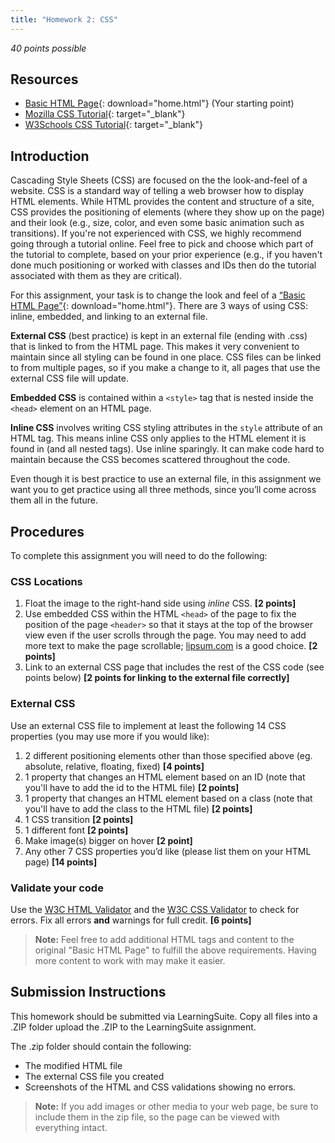 ```yaml
---
title: "Homework 2: CSS"
---
```


*40 points possible*

## Resources

* [Basic HTML Page](/HW2/home.html){: download="home.html"} (Your starting point)
* [Mozilla CSS Tutorial](https://developer.mozilla.org/en-US/docs/Learn/CSS/Introduction_to_CSS){: target="_blank"}
* [W3Schools CSS Tutorial](https://www.w3schools.com/css/){: target="_blank"}

## Introduction
Cascading Style Sheets (CSS) are focused on the the look-and-feel of a website. CSS is a standard way of telling a web browser how to display HTML elements. While HTML provides the content and structure of a site, CSS provides the positioning of elements (where they show up on the page) and their look (e.g., size, color, and even some basic animation such as transitions). If you're not experienced with CSS, we highly recommend going through a tutorial online. Feel free to pick and choose which part of the tutorial to complete, based on your prior experience (e.g., if you haven't done much positioning or worked with classes and IDs then do the tutorial associated with them as they are critical).

For this assignment, your task is to change the look and feel of a [“Basic HTML Page”](/HW2/home.html){: download="home.html"}. There are 3 ways of using CSS: inline, embedded, and linking to an external file.

**External CSS** (best practice) is kept in an external file (ending with .css) that is linked to from the HTML page. This makes it very convenient to maintain since all styling can be found in one place. CSS files can be linked to from multiple pages, so if you make a change to it, all pages that use the external CSS file will update.

**Embedded CSS** is contained within a `<style>` tag that is nested inside the `<head>` element on an HTML page.

**Inline CSS** involves writing CSS styling attributes in the `style` attribute of an HTML tag. This means inline CSS only applies to the HTML element it is found in (and all nested tags). Use inline sparingly. It can make code hard to maintain because the CSS becomes scattered throughout the code.

Even though it is best practice to use an external file, in this assignment we want you to get practice using all three methods, since you’ll come across them all in the future.

## Procedures

To complete this assignment you will need to do the following:

### CSS Locations

1. Float the image to the right-hand side using *inline* CSS. **[2 points]**
2. Use embedded CSS within the HTML `<head>` of the page to fix the position of the page `<header>` so that it stays at the top of the browser view even if the user scrolls through the page. You may need to add more text to make the page scrollable; [lipsum.com](https://lipsum.com) is a good choice. **[2 points]**
3. Link to an external CSS page that includes the rest of the CSS code (see points below) **[2 points for linking to the external file correctly]**

### External CSS

Use an external CSS file to implement at least the following 14 CSS properties (you may use more if you would like):

1. 2 different positioning elements other than those specified above (eg. absolute, relative, floating, fixed) **[4 points]**
2. 1 property that changes an HTML element based on an ID (note that you'll have to add the id to the HTML file) **[2 points]**
3. 1 property that changes an HTML element based on a class (note that you'll have to add the class to the HTML file) **[2 points]**
4. 1 CSS transition **[2 points]**
5. 1 different font **[2 points]**
6. Make image(s) bigger on hover **[2 point]**
7. Any other 7 CSS properties you’d like (please list them on your HTML page) **[14 points]**

### Validate your code

Use the [W3C HTML Validator](https://validator.w3.org/#validate_by_upload) and the [W3C CSS Validator](https://jigsaw.w3.org/css-validator/#validate_by_upload) to check for errors. Fix all errors **and** warnings for full credit. **[6 points]**

> **Note:** Feel free to add additional HTML tags and content to the original "Basic HTML Page" to fulfill the above requirements. Having more content to work with may make it easier.

## Submission Instructions
This homework should be submitted via LearningSuite. Copy all files into a .ZIP folder upload the .ZIP to the LearningSuite assignment.

The .zip folder should contain the following:
* The modified HTML file
* The external CSS file you created
* Screenshots of the HTML and CSS validations showing no errors.

> **Note:** If you add images or other media to your web page, be sure to include them in the zip file, so the page can be viewed with everything intact.